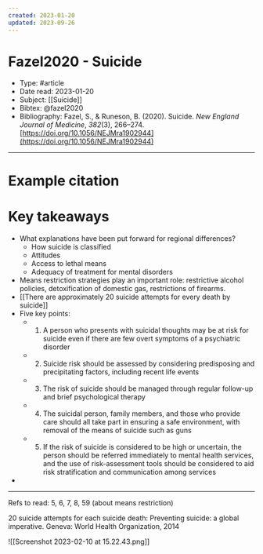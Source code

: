 ```yaml
---
created: 2023-01-20
updated: 2023-09-26
---
```

# Fazel2020 - Suicide

* Type: #article
* Date read: 2023-01-20
* Subject: [[Suicide]]
* Bibtex: @fazel2020
* Bibliography: Fazel, S., & Runeson, B. (2020). Suicide. _New England Journal of Medicine_, _382_(3), 266–274. [https://doi.org/10.1056/NEJMra1902944](https://doi.org/10.1056/NEJMra1902944)
---
# Example citation


# Key takeaways
* What explanations have been put forward for regional differences?
	* How suicide is classified
	* Attitudes
	* Access to lethal means
	* Adequacy of treatment for mental disorders
* Means restriction strategies play an important role: restrictive alcohol policies, detoxification of domestic gas, restrictions of firearms.
* [[There are approximately 20 suicide attempts for every death by suicide]]
* Five key points:
	* 1. A person who presents with suicidal thoughts may be at risk for suicide even if there are few overt symptoms of a psychiatric disorder
	* 2. Suicide risk should be assessed by considering predisposing and precipitating factors, including recent life events
	* 3. The risk of suicide should be managed through regular follow-up and brief psychological therapy
	* 4. The suicidal person, family members, and those who provide care should all take part in ensuring a safe environment, with removal of the means of suicide such as guns
	* 5. If the risk of suicide is considered to be high or uncertain, the person should be referred immediately to mental health services, and the use of risk-assessment tools should be considered to aid risk stratification and communication among services
* 

---

Refs to read: 5, 6, 7, 8, 59 (about means restriction)

20 suicide attempts for each suicide death: Preventing suicide: a global imperative. Geneva: World Health Organization, 2014

![[Screenshot 2023-02-10 at 15.22.43.png]]
